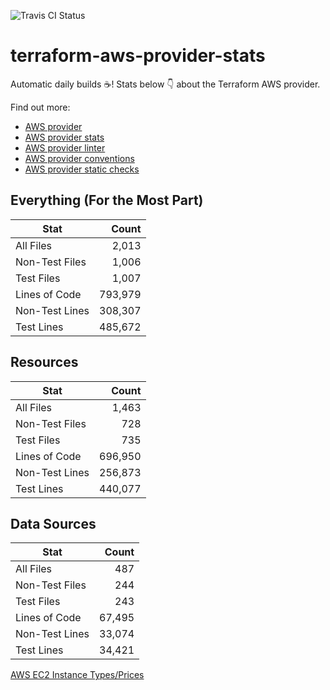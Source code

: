 ![Travis CI Status](https://travis-ci.org/YakDriver/terraform-aws-provider-stats.svg?branch=main)
# terraform-aws-provider-stats

Automatic daily builds :coffee:! Stats below :point_down: about the Terraform AWS provider.

Find out more:
* [AWS provider](https://github.com/terraform-providers/terraform-provider-aws)
* [AWS provider stats](https://github.com/YakDriver/terraform-aws-provider-stats)
* [AWS provider linter](https://github.com/terraform-providers/terraform-provider-aws/tree/master/awsproviderlint)
* [AWS provider conventions](https://github.com/YakDriver/terraform-aws-conventions)
* [AWS provider static checks](https://github.com/YakDriver/terraform-aws-provider-static-checks)



## Everything (For the Most Part)

|  Stat  |  Count  |
| ------------- | -------------: |
|  All Files  |  2,013  |
|  Non-Test Files  |  1,006  |
|  Test Files  |  1,007  |
|  Lines of Code  |  793,979  |
|  Non-Test Lines  |  308,307  |
|  Test Lines  |  485,672  |



## Resources

|  Stat  |  Count  |
| ------------- | -------------: |
|  All Files  |  1,463  |
|  Non-Test Files  |  728  |
|  Test Files  |  735  |
|  Lines of Code  |  696,950  |
|  Non-Test Lines  |  256,873  |
|  Test Lines  |  440,077  |



## Data Sources

|  Stat  |  Count  |
| ------------- | -------------: |
|  All Files  |  487  |
|  Non-Test Files  |  244  |
|  Test Files  |  243  |
|  Lines of Code  |  67,495  |
|  Non-Test Lines  |  33,074  |
|  Test Lines  |  34,421  |




[AWS EC2 Instance Types/Prices](https://github.com/YakDriver/aws-ec2-instance-types)
